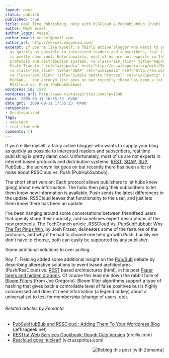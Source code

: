 ```yaml
---
layout: post
status: publish
published: true
title: Real Time Publishing, Help with RSSCloud & PubHubSubbub (Push)
author: Mark Essel
author_login: messel
author_email: messel@gmail.com
author_url: http://messel.myopenid.com/
excerpt: If you're like myself, a fairly active blogger who wants to supply your blog
  as quickly as possible to interested readers and subscribers, real time publishing
  is pretty damn cool. Unfortunately, most of us are not experts in Internet based
  protocols and distribution systems. <a class="zem_slink" title="Representational
  State Transfer" rel="wikipedia" href="http://en.wikipedia.org/wiki/Representational_State_Transfer">REST</a>,
  <a class="zem_slink" title="SOAP" rel="wikipedia" href="http://en.wikipedia.org/wiki/SOAP">SOAP</a>,
  <a class="zem_slink" title="Simple Update Protocol" rel="wikipedia" href="http://en.wikipedia.org/wiki/Simple_Update_Protocol">SUP</a>,
  PubSub... the acronym list goes on but recently there has been a lot of noise about
  RSSCloud vs. Push (PubHubSubbub).
wordpress_id: 1548
wordpress_url: http://www.victusspiritus.com/?p=1548
date: '2009-09-11 10:55:23 -0400'
date_gmt: '2009-09-11 17:55:23 -0400'
categories:
- Uncategorized
tags:
- web/tech
- real time web
comments: []
---
```

<p>If you're like myself, a fairly active blogger who wants to supply your blog as quickly as possible to interested readers and subscribers, real time publishing is pretty damn cool. Unfortunately, most of us are not experts in Internet based protocols and distribution systems. <a class="zem_slink" title="Representational State Transfer" rel="wikipedia" href="http://en.wikipedia.org/wiki/Representational_State_Transfer">REST</a>, <a class="zem_slink" title="SOAP" rel="wikipedia" href="http://en.wikipedia.org/wiki/SOAP">SOAP</a>, <a class="zem_slink" title="Simple Update Protocol" rel="wikipedia" href="http://en.wikipedia.org/wiki/Simple_Update_Protocol">SUP</a>, PubSub... the acronym list goes on but recently there has been a lot of noise about RSSCloud vs. Push (PubHubSubbub).<a id="more"></a><a id="more-1548"></a></p>
<p>The short short version: Each protocol allows publishers to let hubs know (ping) about new information. The hubs then ping their subscribers to let them know new information is available. Push sends the latest differences in the update, RSSCloud leaves that functionality to the user, and just lets them know there has been an update.</p>
<p><span style="background-color: #ffffff;">I've been hanging around some conversations between friendfeed users that openly share their curiosity, and sometimes expert descriptions of the new protocols. The TechCrunch article ,<a href="http://www.techcrunch.com/2009/09/09/rsscloud-vs-pubsubhubbub-why-the-fat-pings-win/">RSSCloud Vs. PubSubHubbub: Why The Fat Pings Win</a>, by Josh Fraser, delineates some of the features of the protocols, and why if he had to choose one he'd go with Push. Luckily we don't have to choose, both can easily be supported by any publisher. </span></p>
<p><span style="background-color: #ffffff;">Some additional solutions to over polling:</span></p>
<p>Roy T. Fielding added some additional insight on the <a class="zem_slink" title="Publish/subscribe" rel="wikipedia" href="http://en.wikipedia.org/wiki/Publish/subscribe">Pub/Sub</a> debate by describing alternative solutions to event based architectures (Push/RssCloud) vs. <a href="http://en.wikipedia.org/wiki/Representational_State_Transfer">REST</a> based architectures (html), in his post <a href="http://roy.gbiv.com/untangled/2008/paper-tigers-and-hidden-dragons">Paper tigers and hidden dragons</a>. Of course this lead me down the rabbit hole of <a href="http://bitworking.org/news/380/bloom-filter-resources">Bloom Filters</a> (from Joe Gregorio). Bloom filter algorithms support a type of hashing that gives back a controllable level of false positives but is highly compressed and doesn't need information (a legend or key) about a universal set to test for membership (change of users, etc).</p>
<h6 class="zemanta-related-title" style="font-size: 1em;">Related articles by Zemanta</h6>
<ul class="zemanta-article-ul">
<li class="zemanta-article-ul-li"><a href="http://www.jeffisageek.net/blog/2009/09/10/pubsubhubbub-and-rsscloud-adding-them-to-your-wordpress-blog/">PubSubHubBub and RSSCloud : Adding Them To Your Wordpress Blog</a> (jeffisageek.net)</li>
<li class="zemanta-article-ul-li"><a href="http://oreilly.com/catalog/9780596808679/">RESTful Web Services Cookbook: Rough Cuts Version</a> (oreilly.com)</li>
<li class="zemanta-article-ul-li"><a href="http://www.victusspiritus.com/2009/09/09/rsscloud-goes-nuclear/">Rsscloud goes nuclear!</a> (victusspiritus.com)</li>
</ul>
<div class="zemanta-pixie" style="margin-top: 10px; height: 15px;"><a class="zemanta-pixie-a" title="Reblog this post [with Zemanta]" href="http://reblog.zemanta.com/zemified/994cc2c2-5676-4fb2-9501-d940f3aed6e2/"><img class="zemanta-pixie-img" style="border: none; float: right;" src="http://img.zemanta.com/reblog_e.png?x-id=994cc2c2-5676-4fb2-9501-d940f3aed6e2" alt="Reblog this post [with Zemanta]" /></a><span class="zem-script more-related pretty-attribution"><script src="http://static.zemanta.com/readside/loader.js" type="text/javascript"></script></span></div>

